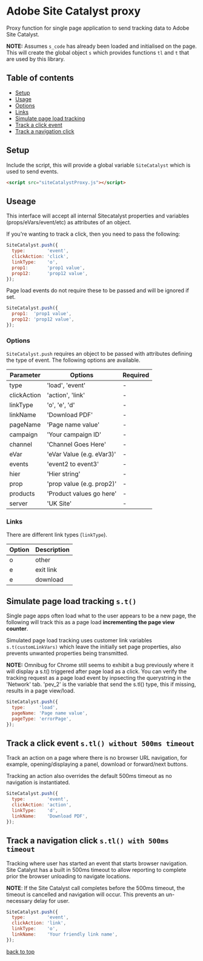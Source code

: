 # Adobe Site Catalyst proxy
Proxy function for single page application to send tracking data to Adobe Site Catalyst.  

**NOTE:**
Assumes `s_code` has already been loaded and initialised on the page. This will create the global object `s` which provides functions `tl` and `t` that are used by this library.

## Table of contents

- [Setup](#setup)
- [Usage](#usage)
- [Options](#options)
- [Links](#links)
- [Simulate page load tracking](#simulate-page-load-tracking)
- [Track a click event](#track-a-click-event)
- [Track a navigation click](#track-a-navigation-click)

## Setup

Include the script, this will provide a global variable `SiteCatalyst` which is used to send events.

```html
<script src="siteCatalystProxy.js"></script>
```

## Useage

This interface will accept all internal Sitecatalyst properties and variables (props/eVars/event/etc) as attributes of an object.

If you're wanting to track a click, then you need to pass the following:

```javascript
SiteCatalyst.push({
  type:        'event',
  clickAction: 'click',
  linkType:    'o',
  prop1:       'prop1 value',
  prop12:      'prop12 value',
});
```

Page load events do not require these to be passed and will be ignored if set.  

```javascript
SiteCatalyst.push({
  prop1:  'prop1 value',
  prop12: 'prop12 value',
});
```

### Options

`SiteCatalyst.push` requires an object to be passed with attributes defining the type of event. The following options are available.

| Parameter   | Options                   | Required |
|-------------|---------------------------|----------|
| type        | 'load', 'event'           |     -    |
| clickAction | 'action', 'link'          |     -    |
| linkType    | 'o', 'e', 'd'             |     -    |
| linkName    | 'Download PDF'            |     -    |
| pageName    | 'Page name value'         |     -    |
| campaign    | 'Your campaign ID'        |     -    |
| channel     | 'Channel Goes Here'       |     -    |
| eVar        | 'eVar Value (e.g. eVar3)' |     -    |
| events      | 'event2 to event3'        |     -    |
| hier        | 'Hier string'             |     -    |
| prop        | 'prop value (e.g. prop2)' |     -    |
| products    | 'Product values go here'  |     -    |
| server      | 'UK Site'                 |     -    |

### Links

There are different link types (`linkType`).

| Option | Description |
|--------|-------------|
| o      | other       |
| e      | exit link   |
| e      | download    |

## Simulate page load tracking `s.t()`

Single page apps often load what to the user appears to be a new page, the following will track this as a page load **incrementing the page view counter**.

Simulated page load tracking uses customer link variables `s.t(customLinkVars)` which leave the initially set page properties, also prevents unwanted properties being transmitted.

**NOTE:**
Omnibug for Chrome still seems to exhibit a bug previously where it will display a s.t() triggered after page load as a click. You can verify the tracking request as a page load event by inpsecting the querystring in the 'Network' tab. 'pev_2' is the variable that send the s.tl() type, this if missing, results in a page view/load.

```javascript
SiteCatalyst.push({
  type:     'load',
  pageName: 'Page name value',
  pageType: 'errorPage',
});
```

## Track a click event `s.tl() without 500ms timeout`

Track an action on a page where there is no browser URL navigation, for example, opening/displaying a panel, download or forward/next buttons.

Tracking an action also overrides the default 500ms timeout as no navigation is instantiated.

```javascript
SiteCatalyst.push({
  type:        'event',
  clickAction: 'action',
  linkType:    'd',
  linkName:    'Download PDF',
});
```
## Track a navigation click `s.tl() with 500ms timeout`

Tracking where user has started an event that starts browser navigation. Site Catalyst has a built in 500ms timeout to allow reporting to complete prior the browser unloading to navigate locations.

**NOTE**: If the Site Catalyst call completes before the 500ms timeout, the timeout is cancelled and navigation will occur. This prevents an un-necessary delay for user.

```javascript
SiteCatalyst.push({
  type:        'event',
  clickAction: 'link',
  linkType:    'o',
  linkName:    'Your friendly link name',
});
```

[back to top](#table-of-contents)